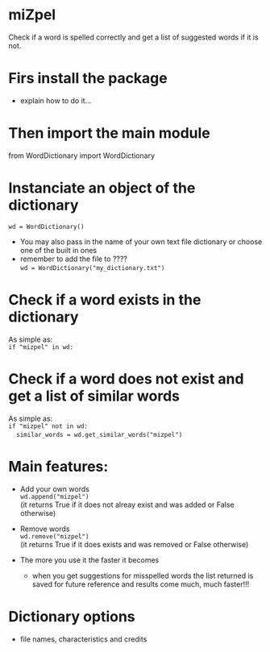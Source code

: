 # miZpel

Check if a word is spelled correctly and get a list of suggested words if it is not. <br />

# Firs install the package
 - explain how to do it... <br />

# Then import the main module
from WordDictionary import WordDictionary <br />

# Instanciate an object of the dictionary
  `wd = WordDictionary()` <br />
  - You may also pass in the name of your own text file dictionary or choose one of the built in ones <br />
  - remember to add the file to ???? <br />
  `wd = WordDictionary("my_dictionary.txt")` <br />

# Check if a word exists in the dictionary
As simple as: <br />
  `if "mizpel" in wd:` <br />

# Check if a word does not exist and get a list of similar words
As simple as: <br />
  `if "mizpel" not in wd:` <br />
  &nbsp; &nbsp; `similar_words = wd.get_similar_words("mizpel")` <br />

# Main features:
  - Add your own words <br />
    `wd.append("mizpel")` <br />
    (it returns True if it does not alreay exist and was added or False otherwise) <br />
    
  - Remove words <br />
    `wd.remove("mizpel")` <br />
    (it returns True if it does exists and was removed or False otherwise) <br />

  - The more you use it the faster it becomes <br />
    - when you get suggestions for misspelled words the list returned is saved for future reference and results come much, much faster!!! <br />

# Dictionary options
- file names, characteristics and credits <br />

